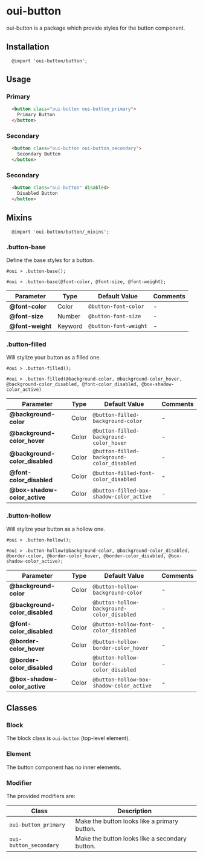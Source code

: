 # oui-button

oui-button is a package which provide styles for the button component.

## Installation

```less
  @import 'oui-button/button';
```

## Usage

### Primary

```html
  <button class="oui-button oui-button_primary">
    Primary Button
  </button>
```

### Secondary

```html
  <button class="oui-button oui-button_secondary">
    Secondary Button
  </button>
```

### Secondary

```html
  <button class="oui-button" disabled>
    Disabled Button
  </button>
```

## Mixins

```less
  @import 'oui-button/button/_mixins';
```

### .button-base

Define the base styles for a button.

```less
#oui > .button-base();
```

```less
#oui > .button-base(@font-color, @font-size, @font-weight);
```

| Parameter | Type | Default Value | Comments |
| --- | --- | --- | --- |
| __@font-color__ | Color | `@button-font-color` | -
| __@font-size__ | Number | `@button-font-size`| -
| __@font-weight__ | Keyword | `@button-font-weight` | -

### .button-filled

Will stylize your button as a filled one.

```less
#oui > .button-filled();
```

```less
#oui > .button-filled(@background-color, @background-color_hover, @background-color_disabled, @font-color_disabled, @box-shadow-color_active)
```
| Parameter | Type | Default Value | Comments |
| --- | --- | --- | --- |
| __@background-color__ | Color | `@button-filled-background-color` | -
| __@background-color_hover__ | Color | `@button-filled-background-color_hover`| -
| __@background-color_disabled__ | Color | `@button-filled-background-color_disabled` | -
| __@font-color_disabled__ | Color | `@button-filled-font-color_disabled` | -
| __@box-shadow-color_active__ | Color | `@button-filled-box-shadow-color_active` | -

### .button-hollow

Will stylize your button as a hollow one.

```less
#oui > .button-hollow();
```

```less
#oui > .button-hollow(@background-color, @background-color_disabled, @border-color, @border-color_hover, @border-color_disabled, @box-shadow-color_active);
```

| Parameter | Type | Default Value | Comments |
| --- | --- | --- | --- |
| __@background-color__ | Color | `@button-hollow-background-color` | -
| __@background-color_disabled__ | Color | `@button-hollow-background-color_disabled` | -
| __@font-color_disabled__ | Color | `@button-hollow-font-color_disabled` | -
| __@border-color_hover__ | Color | `@button-hollow-border-color_hover` | -
| __@border-color_disabled__ | Color | `@button-hollow-border-color_disabled` | -
| __@box-shadow-color_active__ | Color | `@button-hollow-box-shadow-color_active` | -

## Classes

### Block

The block class is `oui-button` (top-level element).

### Element

The button component has no inner elements.

### Modifier

The provided modifiers are:

| Class | Description |
| --- | --- |
| `oui-button_primary` | Make the button looks like a primary button. |
| `oui-button_secondary` | Make the button looks like a secondary button. |
